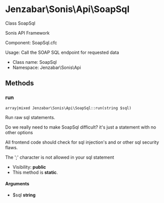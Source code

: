 Jenzabar\Sonis\Api\SoapSql
===============

Class SoapSql

Sonis API Framework

Component: SoapSql.cfc

Usage: Call the SOAP SQL endpoint for requested data


* Class name: SoapSql
* Namespace: Jenzabar\Sonis\Api







Methods
-------


### run

    array|mixed Jenzabar\Sonis\Api\SoapSql::run(string $sql)

Run raw sql statements.

Do we really need to make SoapSql difficult? it's
just a statement with no other options

All frontend code should check for sql injection's
and or other sql security flaws.

The ';' character is not allowed in your sql statement

* Visibility: **public**
* This method is **static**.


#### Arguments
* $sql **string**


